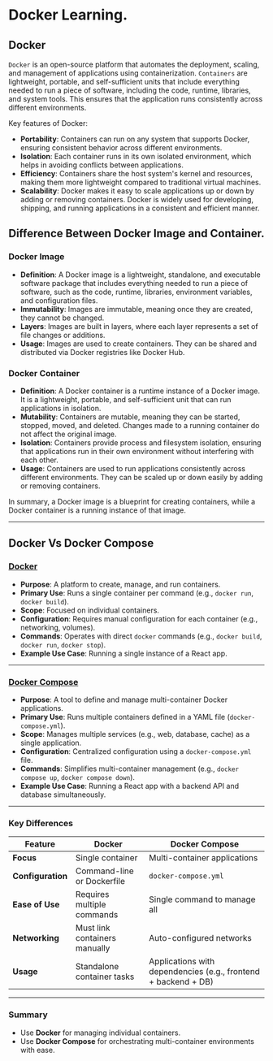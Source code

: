 # Docker Learning.

## Docker
`Docker` is an open-source platform that automates the deployment, scaling, and management of applications using containerization. `Containers` are lightweight, portable, and self-sufficient units that include everything needed to run a piece of software, including the code, runtime, libraries, and system tools. This ensures that the application runs consistently across different environments.

Key features of Docker:

- **Portability**: Containers can run on any system that supports Docker, ensuring consistent behavior across different environments.
- **Isolation**: Each container runs in its own isolated environment, which helps in avoiding conflicts between applications.
- **Efficiency**: Containers share the host system's kernel and resources, making them more lightweight compared to traditional virtual machines.
- **Scalability**: Docker makes it easy to scale applications up or down by adding or removing containers.
Docker is widely used for developing, shipping, and running applications in a consistent and efficient manner.

## Difference Between Docker Image and Container.

### Docker Image
- **Definition**: A Docker image is a lightweight, standalone, and executable software package that includes everything needed to run a piece of software, such as the code, runtime, libraries, environment variables, and configuration files.
- **Immutability**: Images are immutable, meaning once they are created, they cannot be changed.
- **Layers**: Images are built in layers, where each layer represents a set of file changes or additions.
- **Usage**: Images are used to create containers. They can be shared and distributed via Docker registries like Docker Hub.

### Docker Container
- **Definition**: A Docker container is a runtime instance of a Docker image. It is a lightweight, portable, and self-sufficient unit that can run applications in isolation.
- **Mutability**: Containers are mutable, meaning they can be started, stopped, moved, and deleted. Changes made to a running container do not affect the original image.
- **Isolation**: Containers provide process and filesystem isolation, ensuring that applications run in their own environment without interfering with each other.
- **Usage**: Containers are used to run applications consistently across different environments. They can be scaled up or down easily by adding or removing containers.

In summary, a Docker image is a blueprint for creating containers, while a Docker container is a running instance of that image.

---
## Docker Vs Docker Compose
### [Docker](/react-docker/README.md)
- **Purpose**: A platform to create, manage, and run containers.
- **Primary Use**: Runs a single container per command (e.g., `docker run`, `docker build`).
- **Scope**: Focused on individual containers.
- **Configuration**: Requires manual configuration for each container (e.g., networking, volumes).
- **Commands**: Operates with direct `docker` commands (e.g., `docker build`, `docker run`, `docker stop`).
- **Example Use Case**: Running a single instance of a React app.

---

### [Docker Compose](/react-docker-compose/README.md)
- **Purpose**: A tool to define and manage multi-container Docker applications.
- **Primary Use**: Runs multiple containers defined in a YAML file (`docker-compose.yml`).
- **Scope**: Manages multiple services (e.g., web, database, cache) as a single application.
- **Configuration**: Centralized configuration using a `docker-compose.yml` file.
- **Commands**: Simplifies multi-container management (e.g., `docker compose up`, `docker compose down`).
- **Example Use Case**: Running a React app with a backend API and database simultaneously.

---

### **Key Differences**
| Feature                | Docker                      | Docker Compose               |
|------------------------|-----------------------------|-----------------------------|
| **Focus**             | Single container            | Multi-container applications |
| **Configuration**     | Command-line or Dockerfile  | `docker-compose.yml`         |
| **Ease of Use**       | Requires multiple commands  | Single command to manage all |
| **Networking**        | Must link containers manually | Auto-configured networks     |
| **Usage**             | Standalone container tasks  | Applications with dependencies (e.g., frontend + backend + DB) |

---

### **Summary**
- Use **Docker** for managing individual containers.
- Use **Docker Compose** for orchestrating multi-container environments with ease.